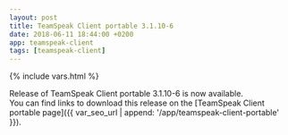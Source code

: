```yaml
---
layout: post
title: TeamSpeak Client portable 3.1.10-6
date: 2018-06-11 18:44:00 +0200
app: teamspeak-client
tags: [teamspeak-client]
---
```

{% include vars.html %}

Release of TeamSpeak Client portable 3.1.10-6 is now available.<br />
You can find links to download this release on the [TeamSpeak Client portable page]({{ var_seo_url | append: '/app/teamspeak-client-portable' }}).
